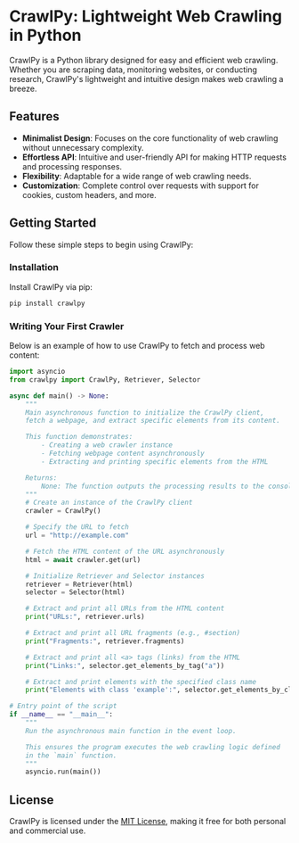 # CrawlPy: Lightweight Web Crawling in Python

CrawlPy is a Python library designed for easy and efficient web crawling. Whether you are scraping data, monitoring websites, or conducting research, CrawlPy's lightweight and intuitive design makes web crawling a breeze.

## Features

- **Minimalist Design**: Focuses on the core functionality of web crawling without unnecessary complexity.
- **Effortless API**: Intuitive and user-friendly API for making HTTP requests and processing responses.
- **Flexibility**: Adaptable for a wide range of web crawling needs.
- **Customization**: Complete control over requests with support for cookies, custom headers, and more.

## Getting Started

Follow these simple steps to begin using CrawlPy:

### Installation

Install CrawlPy via pip:

```bash
pip install crawlpy
```

### Writing Your First Crawler

Below is an example of how to use CrawlPy to fetch and process web content:

```python
import asyncio
from crawlpy import CrawlPy, Retriever, Selector

async def main() -> None:
    """
    Main asynchronous function to initialize the CrawlPy client,
    fetch a webpage, and extract specific elements from its content.

    This function demonstrates:
        - Creating a web crawler instance
        - Fetching webpage content asynchronously
        - Extracting and printing specific elements from the HTML

    Returns:
        None: The function outputs the processing results to the console.
    """
    # Create an instance of the CrawlPy client
    crawler = CrawlPy()

    # Specify the URL to fetch
    url = "http://example.com"

    # Fetch the HTML content of the URL asynchronously
    html = await crawler.get(url)

    # Initialize Retriever and Selector instances
    retriever = Retriever(html)
    selector = Selector(html)

    # Extract and print all URLs from the HTML content
    print("URLs:", retriever.urls)

    # Extract and print all URL fragments (e.g., #section)
    print("Fragments:", retriever.fragments)

    # Extract and print all <a> tags (links) from the HTML
    print("Links:", selector.get_elements_by_tag("a"))

    # Extract and print elements with the specified class name
    print("Elements with class 'example':", selector.get_elements_by_classification("example"))

# Entry point of the script
if __name__ == "__main__":
    """
    Run the asynchronous main function in the event loop.

    This ensures the program executes the web crawling logic defined
    in the `main` function.
    """
    asyncio.run(main())
```

## License

CrawlPy is licensed under the [MIT License](LICENSE), making it free for both personal and commercial use.
